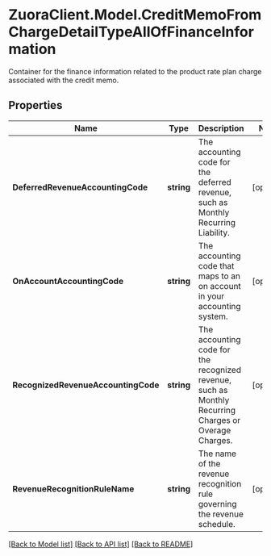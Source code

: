 # ZuoraClient.Model.CreditMemoFromChargeDetailTypeAllOfFinanceInformation
Container for the finance information related to the product rate plan charge associated with the credit memo. 

## Properties

Name | Type | Description | Notes
------------ | ------------- | ------------- | -------------
**DeferredRevenueAccountingCode** | **string** | The accounting code for the deferred revenue, such as Monthly Recurring Liability.  | [optional] 
**OnAccountAccountingCode** | **string** | The accounting code that maps to an on account in your accounting system.  | [optional] 
**RecognizedRevenueAccountingCode** | **string** | The accounting code for the recognized revenue, such as Monthly Recurring Charges or Overage Charges.  | [optional] 
**RevenueRecognitionRuleName** | **string** | The name of the revenue recognition rule governing the revenue schedule.  | [optional] 

[[Back to Model list]](../README.md#documentation-for-models) [[Back to API list]](../README.md#documentation-for-api-endpoints) [[Back to README]](../README.md)

